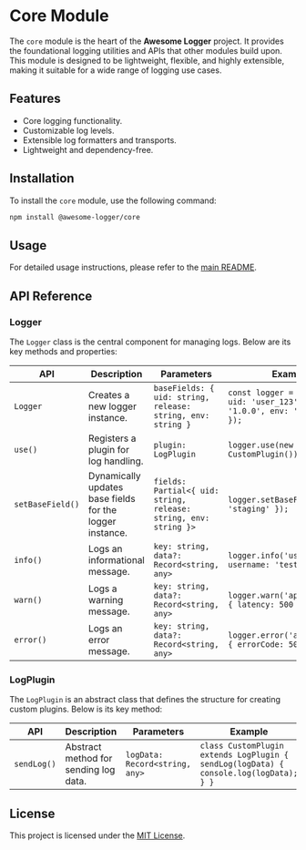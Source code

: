 # Core Module

The `core` module is the heart of the **Awesome Logger** project. It provides the foundational logging utilities and APIs that other modules build upon. This module is designed to be lightweight, flexible, and highly extensible, making it suitable for a wide range of logging use cases.

## Features

- Core logging functionality.
- Customizable log levels.
- Extensible log formatters and transports.
- Lightweight and dependency-free.

## Installation

To install the `core` module, use the following command:

```bash
npm install @awesome-logger/core
```

## Usage

For detailed usage instructions, please refer to the [main README](https://github.com/ivonzhang/awesome-logger/blob/main/README.md).

## API Reference

### Logger

The `Logger` class is the central component for managing logs. Below are its key methods and properties:

| API                | Description                                                                 | Parameters                                                                                     | Example                                                                                     |
|--------------------|-----------------------------------------------------------------------------|-----------------------------------------------------------------------------------------------|---------------------------------------------------------------------------------------------|
| `Logger`           | Creates a new logger instance.                                             | `baseFields: { uid: string, release: string, env: string }`                                   | `const logger = new Logger({ uid: 'user_123', release: '1.0.0', env: 'production' });`      |
| `use()`            | Registers a plugin for log handling.                                       | `plugin: LogPlugin`                                                                           | `logger.use(new CustomPlugin());`                                                          |
| `setBaseField()`   | Dynamically updates base fields for the logger instance.                   | `fields: Partial<{ uid: string, release: string, env: string }>`                              | `logger.setBaseField({ env: 'staging' });`                                                 |
| `info()`           | Logs an informational message.                                             | `key: string, data?: Record<string, any>`                                                     | `logger.info('user_login', { username: 'test_user' });`                                    |
| `warn()`           | Logs a warning message.                                                    | `key: string, data?: Record<string, any>`                                                     | `logger.warn('api_latency', { latency: 500 });`                                            |
| `error()`          | Logs an error message.                                                     | `key: string, data?: Record<string, any>`                                                     | `logger.error('api_failure', { errorCode: 500 });`                                         |

### LogPlugin

The `LogPlugin` is an abstract class that defines the structure for creating custom plugins. Below is its key method:

| API                | Description                                                                 | Parameters                                                                                     | Example                                                                                     |
|--------------------|-----------------------------------------------------------------------------|-----------------------------------------------------------------------------------------------|---------------------------------------------------------------------------------------------|
| `sendLog()`        | Abstract method for sending log data.                                       | `logData: Record<string, any>`                                                                | `class CustomPlugin extends LogPlugin { sendLog(logData) { console.log(logData); } }`      |


## License

This project is licensed under the [MIT License](../../LICENSE).
